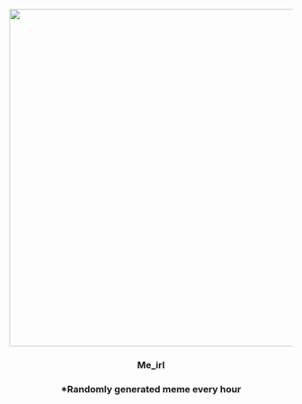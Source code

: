 <p align="center">
        <img src="https://i.redd.it/ith5yno803y81.gif" width="600" height="600">
        </p>
        <h3 align="center">Me_irl</h3>
        <h3 align="center">*Randomly generated meme every hour</h3>
    